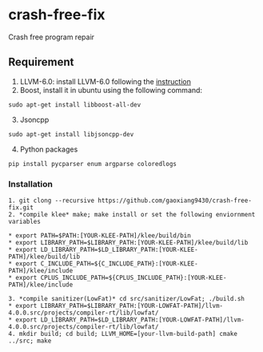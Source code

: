 # crash-free-fix
Crash free program repair

## Requirement

1. LLVM-6.0: install LLVM-6.0 following the [instruction](https://llvm.org/docs/GettingStarted.html)
2. Boost, install it in ubuntu using the following command:
```
sudo apt-get install libboost-all-dev
```
3. Jsoncpp
```
sudo apt-get install libjsoncpp-dev
```
4. Python packages
```
pip install pycparser enum argparse coloredlogs
```

### Installation
```
1. git clong --recursive https://github.com/gaoxiang9430/crash-free-fix.git
2. *compile klee* make; make install or set the following enviornment variables

* export PATH=$PATH:[YOUR-KLEE-PATH]/klee/build/bin
* export LIBRARY_PATH=$LIBRARY_PATH:[YOUR-KLEE-PATH]/klee/build/lib
* export LD_LIBRARY_PATH=$LD_LIBRARY_PATH:[YOUR-KLEE-PATH]/klee/build/lib
* export C_INCLUDE_PATH=${C_INCLUDE_PATH}:[YOUR-KLEE-PATH]/klee/include
* export CPLUS_INCLUDE_PATH=${CPLUS_INCLUDE_PATH}:[YOUR-KLEE-PATH]/klee/include

3. *compile sanitizer(LowFat)* cd src/sanitizer/LowFat; ./build.sh
* export LIBRARY_PATH=$LIBRARY_PATH:[YOUR-LOWFAT-PATH]/llvm-4.0.0.src/projects/compiler-rt/lib/lowfat/
* export LD_LIBRARY_PATH=$LD_LIBRARY_PATH:[YOUR-LOWFAT-PATH]/llvm-4.0.0.src/projects/compiler-rt/lib/lowfat/
4. mkdir build; cd build; LLVM_HOME=[your-llvm-build-path] cmake ../src; make
```
